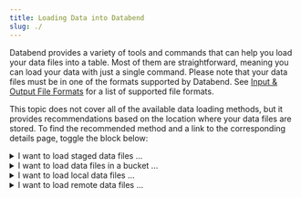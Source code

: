 ```yaml
---
title: Loading Data into Databend
slug: ./
---
```


Databend provides a variety of tools and commands that can help you load your data files into a table. Most of them are straightforward, meaning you can load your data with just a single command. Please note that your data files must be in one of the formats supported by Databend. See [Input & Output File Formats](../../13-sql-reference/50-file-format-options.md) for a list of supported file formats.

This topic does not cover all of the available data loading methods, but it provides recommendations based on the location where your data files are stored. To find the recommended method and a link to the corresponding details page, toggle the block below:

<details>
  <summary>I want to load staged data files ...</summary>
  <div>
    <div>If you have data files in an internal/external stage or the user stage, Databend recommends that you load them using the COPY INTO command. The COPY INTO command is a powerful tool that can load large amounts of data quickly and efficiently.</div>
    <br/>
    <div>To learn more about using the COPY INTO command to load data from a stage, check out the <a href="stage">Loading from Stage</a> page. This page includes detailed tutorials that show you how to use the command to load data from a sample file in an internal/external stage or the user stage.</div>
  </div>
</details>

<details>
  <summary>I want to load data files in a bucket ...</summary>
  <div>
    <div>If you have data files in a bucket or container on your object storage, such as Amazon S3, Google Cloud Storage, and Microsoft Azure, Databend recommends that you load them using the COPY INTO command. The COPY INTO command is a powerful tool that can load large amounts of data quickly and efficiently.</div>
    <br/>
    <div>To learn more about using the COPY INTO command to load data from a bucket or container, check out the <a href="s3">Loading from Bucket</a> page. This page includes a tutorial that shows you how to use the command to load data from a sample file in an Amazon S3 Bucket.</div>
  </div>
</details>

<details>
  <summary>I want to load local data files ...</summary>
  <div>
    <div>If you have data files in your local system, Databend recommends that you load them using <a href="https://github.com/datafuselabs/BendSQL">BendSQL</a>, the Databend native CLI tool, allowing you to establish a connection with Databend and execute queries directly from a CLI window.</div>
    <br/>
    <div>To learn more about using BendSQL to load your local data files, check out the <a href="local">Loading from Local File</a> page. This page includes tutorials that show you how to use the tool to load data from a local sample file.</div>
  </div>
</details>

<details>
  <summary>I want to load remote data files ...</summary>
  <div>
    <div>If you have remote data files, Databend recommends that you load them using the COPY INTO command. The COPY INTO command is a powerful tool that can load large amounts of data quickly and efficiently.</div>
    <br/>
    <div>To learn more about using the COPY INTO command to load remote data files, check out the <a href="http">Loading from Remote File</a> page. This page includes a tutorial that shows you how to use the command to load data from a remote sample file.</div>
  </div>
</details>